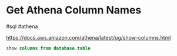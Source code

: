 # Get Athena Column Names

#sql #athena


https://docs.aws.amazon.com/athena/latest/ug/show-columns.html

```sql
show columns from database.table
```